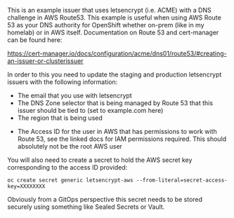 This is an example issuer that uses letsencrypt (i.e. ACME) with a DNS challenge in AWS Route53. This example is useful when using AWS Route 53 as your DNS authority for OpenShift whether on-prem (like in my homelab) or in AWS itself. Documentation on Route 53 and cert-manager can be found here:

https://cert-manager.io/docs/configuration/acme/dns01/route53/#creating-an-issuer-or-clusterissuer

In order to this you need to update the staging and production letsencrypt issuers with the following information:

* The email that you use with letsencrypt
* The DNS Zone selector that is being managed by Route 53 that this issuer should be tied to (set to example.com here)
* The region that is being used
- The Access ID for the user in AWS that has permissions to work with Route 53, see the linked docs for IAM permissions required. This should absolutely not be the root AWS user

You will also need to create a secret to hold the AWS secret key corresponding to the access ID provided:

```
oc create secret generic letsencrypt-aws --from-literal=secret-access-key=XXXXXXXX
```

Obviously from a GitOps perspective this secret needs to be stored securely using something like Sealed Secrets or Vault.